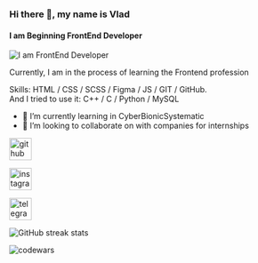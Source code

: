 ### Hi there 👋, my name is Vlad
#### I am Beginning FrontEnd Developer
![I am FrontEnd Developer](https://media.giphy.com/media/2IudUHdI075HL02Pkk/giphy.gif)

Currently, I am in the process of learning the Frontend profession

Skills: HTML / CSS / SCSS / Figma / JS / GIT / GitHub.<br>And I tried to use it: C++ / C / Python / MySQL

- 🌱 I’m currently learning in CyberBionicSystematic 
- 👯 I’m looking to collaborate on with companies for internships 


[<img src='https://cdn.jsdelivr.net/npm/simple-icons@3.0.1/icons/github.svg' alt='github' height='40'>](https://github.com/gluzik)  
 
[<img src='https://cdn.jsdelivr.net/npm/simple-icons@3.0.1/icons/instagram.svg' alt='instagram' height='40'>](https://www.instagram.com/gluziik/)  

[<img src='https://cdn.jsdelivr.net/npm/simple-icons@3.0.1/icons/telegram.svg' alt='telegram' height='40'>](https://t.me/gluziik)  

![GitHub streak stats](https://streak-stats.demolab.com/?user=gluzik)  

<img src="https://www.codewars.com/users/gluzik/badges/large" alt="codewars">

